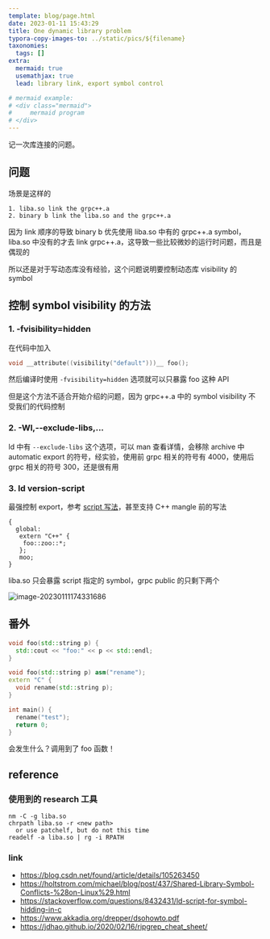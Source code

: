 ```yaml
---
template: blog/page.html
date: 2023-01-11 15:43:29
title: One dynamic library problem
typora-copy-images-to: ../static/pics/${filename}
taxonomies:
  tags: []
extra:
  mermaid: true
  usemathjax: true
  lead: library link, export symbol control

# mermaid example: 
# <div class="mermaid">
#     mermaid program
# </div>
---
```


记一次库连接的问题。

## 问题
场景是这样的
```
1. liba.so link the grpc++.a
2. binary b link the liba.so and the grpc++.a
```

因为 link 顺序的导致 binary b 优先使用 liba.so 中有的 grpc++.a symbol，liba.so 中没有的才去 link grpc++.a，这导致一些比较微妙的运行时问题，而且是偶现的

所以还是对于写动态库没有经验，这个问题说明要控制动态库 visibility 的 symbol

## 控制 symbol visibility 的方法

### 1. -fvisibility=hidden
在代码中加入 
```cpp
void __attribute((visibility("default")))__ foo();
```
然后编译时使用 `-fvisibility=hidden` 选项就可以只暴露 foo 这种 API

但是这个方法不适合开始介绍的问题，因为 grpc++.a 中的 symbol visibility 不受我们的代码控制

### 2. -Wl,--exclude-libs,...
ld 中有 `--exclude-libs` 这个选项，可以 man 查看详情，会移除 archive 中 automatic export 的符号，经实验，使用前 grpc 相关的符号有 4000，使用后 grpc 相关的符号 300，还是很有用

### 3. ld version-script
最强控制 export，参考 [script 写法](https://sourceware.org/binutils/docs/ld/VERSION.html)，甚至支持 C++ mangle 前的写法
```shell
{
  global:
   extern "C++" {
    foo::zoo::*;
   };
   moo;
}
```
liba.so 只会暴露 script 指定的 symbol，grpc public 的只剩下两个

![image-20230111174331686](https://wendajiang.github.io/pics/one_dynamic_library_problem/image-20230111174331686.png)

## 番外

```cpp
void foo(std::string p) {
  std::cout << "foo:" << p << std::endl;
}

void foo(std::string p) asm("rename");
extern "C" {
  void rename(std::string p);
}

int main() {
  rename("test");
  return 0;
}
```

会发生什么？调用到了 foo 函数！

## reference
### 使用到的 research 工具
```shell
nm -C -g liba.so
chrpath liba.so -r <new path> 
  or use patchelf, but do not this time
readelf -a liba.so | rg -i RPATH
```

### link
- https://blog.csdn.net/found/article/details/105263450
- https://holtstrom.com/michael/blog/post/437/Shared-Library-Symbol-Conflicts-%28on-Linux%29.html
- https://stackoverflow.com/questions/8432431/ld-script-for-symbol-hidding-in-c
- https://www.akkadia.org/drepper/dsohowto.pdf
- https://jdhao.github.io/2020/02/16/ripgrep_cheat_sheet/
